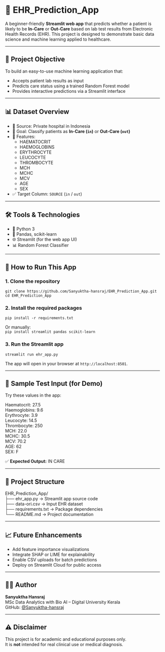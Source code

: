 # 🏥 EHR_Prediction_App

A beginner-friendly **Streamlit web app** that predicts whether a patient is likely to be **In-Care** or **Out-Care** based on lab test results from Electronic Health Records (EHR). This project is designed to demonstrate basic data science and machine learning applied to healthcare.

---

## 📌 Project Objective

To build an easy-to-use machine learning application that:
- Accepts patient lab results as input
- Predicts care status using a trained Random Forest model
- Provides interactive predictions via a Streamlit interface

---

## 📊 Dataset Overview

- 📍 Source: Private hospital in Indonesia  
- 🎯 Goal: Classify patients as **In-Care (`in`)** or **Out-Care (`out`)**  
- 🔢 Features:
  - HAEMATOCRIT
  - HAEMOGLOBINS
  - ERYTHROCYTE
  - LEUCOCYTE
  - THROMBOCYTE
  - MCH
  - MCHC
  - MCV
  - AGE
  - SEX  
- ✅ Target Column: `SOURCE` (`in` / `out`)

---

## 🛠️ Tools & Technologies

- 🐍 Python 3  
- 📘 Pandas, scikit-learn  
- 🌐 Streamlit (for the web app UI)  
- 📊 Random Forest Classifier

---

## 🚀 How to Run This App

### 1. Clone the repository  
`git clone https://github.com/Sanyuktha-hansraj/EHR_Prediction_App.git`  
`cd EHR_Prediction_App`

### 2. Install the required packages  
`pip install -r requirements.txt`  

Or manually:  
`pip install streamlit pandas scikit-learn`

### 3. Run the Streamlit app  
`streamlit run ehr_app.py`  

The app will open in your browser at `http://localhost:8501`.

---

## 🧪 Sample Test Input (for Demo)

Try these values in the app:

Haematocrit: 27.5  
Haemoglobins: 9.6  
Erythrocyte: 3.9  
Leucocyte: 14.5  
Thrombocyte: 250  
MCH: 22.0  
MCHC: 30.5  
MCV: 70.2  
AGE: 62  
SEX: F

✅ **Expected Output:** IN CARE

---

## 📁 Project Structure

EHR_Prediction_App/  
├── ehr_app.py → Streamlit app source code  
├── data-ori.csv → Input EHR dataset  
├── requirements.txt → Package dependencies  
└── README.md → Project documentation

---

## 📈 Future Enhancements

- Add feature importance visualizations  
- Integrate SHAP or LIME for explainability  
- Enable CSV uploads for batch predictions  
- Deploy on Streamlit Cloud for public access

---

## 👩‍⚕️ Author

**Sanyuktha Hansraj**  
MSc Data Analytics with Bio AI – Digital University Kerala  
GitHub: [@Sanyuktha-hansraj](https://github.com/Sanyuktha-hansraj)

---

## ⚠️ Disclaimer

This project is for academic and educational purposes only.  
It is **not** intended for real clinical use or medical diagnosis.


